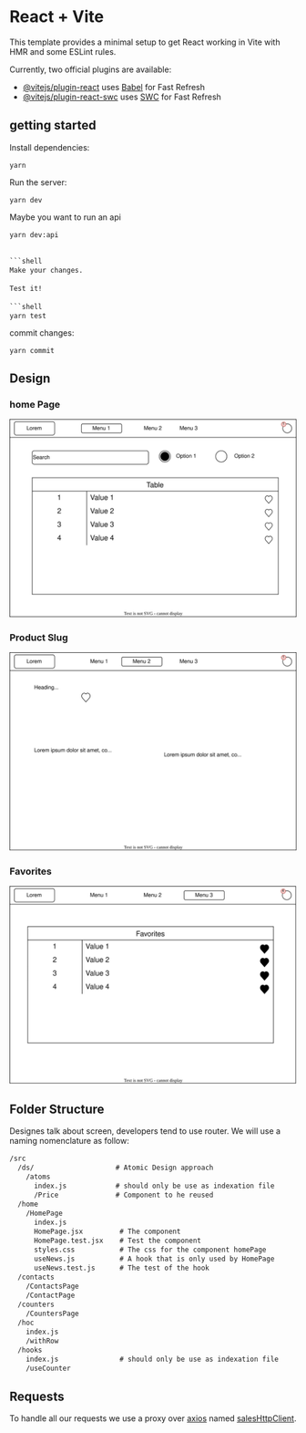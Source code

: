 # React + Vite

This template provides a minimal setup to get React working in Vite with HMR and some ESLint rules.

Currently, two official plugins are available:

- [@vitejs/plugin-react](https://github.com/vitejs/vite-plugin-react/blob/main/packages/plugin-react/README.md) uses [Babel](https://babeljs.io/) for Fast Refresh
- [@vitejs/plugin-react-swc](https://github.com/vitejs/vite-plugin-react-swc) uses [SWC](https://swc.rs/) for Fast Refresh

## getting started

Install dependencies:

```shell
yarn
```

Run the server:

```shell
yarn dev
```

Maybe you want to run an api

```shell
yarn dev:api
```

````

```shell
Make your changes.

Test it!

```shell
yarn test
````

commit changes:

```shell
yarn commit
```

## Design

### home Page

![sales-homepage](./docs/sales-homepage.drawio.svg)

### Product Slug

![sales-product-slug](./docs/sales-product.drawio.svg)

### Favorites

![sales-favorites](./docs/sales-favorites.drawio.svg)

## Folder Structure

Designes talk about screen, developers tend to use router. We will use a naming nomenclature as follow:

```
/src
  /ds/                    # Atomic Design approach
    /atoms
      index.js            # should only be use as indexation file
      /Price              # Component to he reused
  /home
    /HomePage
      index.js
      HomePage.jsx         # The component
      HomePage.test.jsx    # Test the component
      styles.css           # The css for the component homePage
      useNews.js           # A hook that is only used by HomePage
      useNews.test.js      # The test of the hook
  /contacts
    /ContactsPage
    /ContactPage
  /counters
    /CountersPage
  /hoc
    index.js
    /withRow
  /hooks
    index.js               # should only be use as indexation file
    /useCounter
```

## Requests

To handle all our requests we use a proxy over [axios](https://github.com/axios/axios#readme) named [salesHttpClient](./src/salesHttpClient/index.js).

